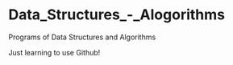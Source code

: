 # Data_Structures_-_Alogorithms
Programs of Data Structures and Algorithms

Just learning to use Github!

